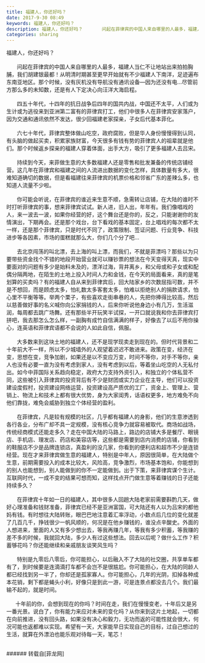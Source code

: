 ```yaml
---
title: 福建人，你还好吗？
date: 2017-9-30 08:49
keywords: 福建人，你还好吗？
description: 福建人，你还好吗？       问起在菲律宾的中国人来自哪里的人最多，福建人当仁不让地站出来拍拍胸脯，我们胡建银最都！从明清时期甚至更早开始就有不少福建人下南洋，足迹遍布东南亚地区。那个时候，没有灰机没有导航没有通讯设备—因为还没有电...尽管前方那么多的未知数，还是有人下定决心向汪洋大海启程。       四五十年代，十四年的抗日战争后四年的国共内战，中国还不太平，人们或为生计或为逃役来到亚洲第二富有的菲律宾打工，他们中很多人在菲律宾安家落户，因为交通和通讯依然不发达，很少回福建老家探亲，子女后代基本菲化。       六七十年代，菲律宾整体做山吃空，政府腐败，但是华人身份慢慢得到认同，有头脑的做起买卖，积累家族财富，今天很多有钱有势的菲律宾人的祖辈就是他们。那个时候返乡探亲的福建人穿着体面，出手大方，吸引了更多福建人去吕宋。       持续到今天，来菲做生意的大多数福建人还是零售和批发兼备的传统店铺经营。这几年在菲律宾和福建之间的人流进出数据的变化怎样，具体数量有多大，很难知道确切的数据，但是看福建往来菲律宾的机票价格和邻省广东的差辣么多，也知道人流量不少啦。       你可能会听说，在菲律宾的谁近来生意不顺，急需转让店铺，在大陆的谁时不时打听菲律宾的事，想来菲律宾试试。新人进，旧人出，年年有。我们像唱戏的人，来一波去一波，如果你经营的好，这个舞台还是你的，反之，只能谢谢你的友情演出，下期再会。还是那个戏台，台下看戏的基本固定，台上唱戏的每次都不太一样，还是那个菲律宾，只是时代不同了，政策限制、签证问题、行业竞争、科技进步等各因素，市场的蛋糕就那么大，你们几个分了吧…       去北京闯荡的叫北漂，去上海的叫上漂，而我们，不就是菲漂吗？那些以为只要带些资金找个不错的地段开始营业就可以赚钞票的想法在今天变得天真，现实中要面对的问题有多少是始料未及的，漂洋过海，背井离乡，和父母或和子女或和配偶分隔两地，在陌生的土地上投入时间人力和金钱，在今天的局面看来，真的是笔划算的买卖吗？有的福建人自从来到菲律宾后，回大陆家乡的次数屈指可数，并不是不想回，而是顾虑太多，怕礼数太多客套太多，怕难以拒绝别人的捐款请求，怕心里不平衡等等。举两个栗子，有些喜欢走街串巷的人，先把你捧得比较高，然后以慈善做好事的名义喊你向公家捐钱的人，后来你听说他身边小有几万，生活滋润，每周都去跳广场舞。还有那些半开玩笑半试探，一开口就说我和你去菲律宾打拼吧，我去那怎么怎么样，一副胸有成竹自信满满的样子，好像去了以后不用你操心，连英语和菲律宾语都不会说的人如此自信，佩服。             大多数来到这块土地的福建人，还不是现学现卖走到现在的。但时代背景和二十年前大不一样，所以不少城墙外的人观望着迟迟不敢进来。政策在变，经济在变，思想在变，竞争加剧，如果还是以不变应万变，时间不等你，对手不等你，亲人也没有必要一直为没有考虑到家人，没有考虑到以后，等着坐山吃空的人无私付出。如今中菲国际关系趋向稳定，政府大力支持外资引入，和独立的个体私营不同，这些被引入菲律宾的投资背后有不少是财团或实力企业在主导，他们可以投资建设度假村，投资建设网络运营，投资建设高产质优的工厂，资金上、管理上、营销上、物流上和技术上都有很大优势，身为大家闺秀，话语权更多，地方难免不向他们靠拢，难免会威胁到独立个体经营的盈利。       在菲律宾，凡是较有规模的社区，几乎都有福建人的身影，他们的生意渗透到各行各业，分布广却不具一定规模，没有核心竞争力就容易被取代。商场如战场，传统经商模式还能走多久？走在中国大陆的马路上，路边的店铺大多是餐厅、眼镜店、手机店、理发店、药店和美容店等，这些都是需要到店内消费的店铺，你看到的鞋服店不少是品牌连锁店，真盈利的没几家，你看到的便利店和超市不少是连锁经营。现在才来菲律宾做生意的福建人，特别是中年人，原因很简单，在大陆做个生意，前期需要投入的成本比较大，风险高，竞争激烈，市场基本饱和，你能想到的别人也能想到，别人能做到的你不一定能做到。出于下策，来菲律宾谋个生计。互联网时代，一成不变的结果可想而知，这样找点开门做生意等着赚钱的日子还能持续多久？       在菲律宾十年如一日的福建人，其中很多人回趟大陆老家前需要斟酌几天，做好心理准备和钱财准备，菲律宾已经不是亚洲富国，可大陆还有人以为吕宋的都他妈有钱。有时想往大陆转账，眼巴巴地注意着汇率浮动，小数点后几位的变化就差了几百几千，挣钱很少一帆风顺的，何况是在他乡赚钱的，谁没点辛酸史。外面的人想进来，里面的人又有多少想出去，等我再赚几年，等我有多少积蓄，等我赚的差不多的时候，我就回大陆，多少人有过这些想法。回去以后呢？做什么工作？积蓄够花吗？你还能继续和亲戚朋友谈笑风生吗？       特别是九零后八零后，你可能担心，以后融入不了大陆的社交圈，共享单车都有了，到时候要是连滴滴打车都不会岂不是很尴尬。你可能担心，在大陆的同龄人都已经找到另一半了，你却还是孤家寡人。你可能担心，几年的光阴，扣掉各种成本花销，剩下都是蝇头小利，好像只是到此一游，可是连景点都没去几个。我们最输不起的，就是时间。      十年前的你，会想到现在的你吗？时间在走，我们在慢慢变老，十年后又是另一番光景。说白了，你有能力来应对未来的变化吗？从你来到这片土地起，一切都在向前推进，没有回头路，如果没有决心和毅力，无功而返的可能性就会很大，何况可能也返都难以实现。希望有一天，大家能早日实现自己的目标，过自己想过的生活，就算在外漂泊也能乐观对待每一天，笔芯！
categories: sharing
---
```

<td class="t_f" id="postmessage_907438">

福建人，你还好吗？<br/>
<br/>
       问起在菲律宾的中国人来自哪里的人最多，福建人当仁不让地站出来拍拍胸脯，我们胡建银最都！从明清时期甚至更早开始就有不少福建人下南洋，足迹遍布东南亚地区。那个时候，没有灰机没有导航没有通讯设备—因为还没有电...尽管前方那么多的未知数，还是有人下定决心向汪洋大海启程。<br/>
<br/>
       四五十年代，十四年的抗日战争后四年的国共内战，中国还不太平，人们或为生计或为逃役来到亚洲第二富有的菲律宾打工，他们中很多人在菲律宾安家落户，因为交通和通讯依然不发达，很少回福建老家探亲，子女后代基本菲化。<br/>
<br/>
       六七十年代，菲律宾整体做山吃空，政府腐败，但是华人身份慢慢得到认同，有头脑的做起买卖，积累家族财富，今天很多有钱有势的菲律宾人的祖辈就是他们。那个时候返乡探亲的福建人穿着体面，出手大方，吸引了更多福建人去吕宋。<br/>
<br/>
       持续到今天，来菲做生意的大多数福建人还是零售和批发兼备的传统店铺经营。这几年在菲律宾和福建之间的人流进出数据的变化怎样，具体数量有多大，很难知道确切的数据，但是看福建往来菲律宾的机票价格和邻省广东的差辣么多，也知道人流量不少啦。<br/>
<br/>
       你可能会听说，在菲律宾的谁近来生意不顺，急需转让店铺，在大陆的谁时不时打听菲律宾的事，想来菲律宾试试。新人进，旧人出，年年有。我们像唱戏的人，来一波去一波，如果你经营的好，这个舞台还是你的，反之，只能谢谢你的友情演出，下期再会。还是那个戏台，台下看戏的基本固定，台上唱戏的每次都不太一样，还是那个菲律宾，只是时代不同了，政策限制、签证问题、行业竞争、科技进步等各因素，市场的蛋糕就那么大，你们几个分了吧…<br/>
<br/>
       去北京闯荡的叫北漂，去上海的叫上漂，而我们，不就是菲漂吗？那些以为只要带些资金找个不错的地段开始营业就可以赚钞票的想法在今天变得天真，现实中要面对的问题有多少是始料未及的，漂洋过海，背井离乡，和父母或和子女或和配偶分隔两地，在陌生的土地上投入时间人力和金钱，在今天的局面看来，真的是笔划算的买卖吗？有的福建人自从来到菲律宾后，回大陆家乡的次数屈指可数，并不是不想回，而是顾虑太多，怕礼数太多客套太多，怕难以拒绝别人的捐款请求，怕心里不平衡等等。举两个栗子，有些喜欢走街串巷的人，先把你捧得比较高，然后以慈善做好事的名义喊你向公家捐钱的人，后来你听说他身边小有几万，生活滋润，每周都去跳广场舞。还有那些半开玩笑半试探，一开口就说我和你去菲律宾打拼吧，我去那怎么怎么样，一副胸有成竹自信满满的样子，好像去了以后不用你操心，连英语和菲律宾语都不会说的人如此自信，佩服。<br/>
      <br/>
       大多数来到这块土地的福建人，还不是现学现卖走到现在的。但时代背景和二十年前大不一样，所以不少城墙外的人观望着迟迟不敢进来。政策在变，经济在变，思想在变，竞争加剧，如果还是以不变应万变，时间不等你，对手不等你，亲人也没有必要一直为没有考虑到家人，没有考虑到以后，等着坐山吃空的人无私付出。如今中菲国际关系趋向稳定，政府大力支持外资引入，和独立的个体私营不同，这些被引入菲律宾的投资背后有不少是财团或实力企业在主导，他们可以投资建设度假村，投资建设网络运营，投资建设高产质优的工厂，资金上、管理上、营销上、物流上和技术上都有很大优势，身为大家闺秀，话语权更多，地方难免不向他们靠拢，难免会威胁到独立个体经营的盈利。<br/>
<br/>
       在菲律宾，凡是较有规模的社区，几乎都有福建人的身影，他们的生意渗透到各行各业，分布广却不具一定规模，没有核心竞争力就容易被取代。商场如战场，传统经商模式还能走多久？走在中国大陆的马路上，路边的店铺大多是餐厅、眼镜店、手机店、理发店、药店和美容店等，这些都是需要到店内消费的店铺，你看到的鞋服店不少是品牌连锁店，真盈利的没几家，你看到的便利店和超市不少是连锁经营。现在才来菲律宾做生意的福建人，特别是中年人，原因很简单，在大陆做个生意，前期需要投入的成本比较大，风险高，竞争激烈，市场基本饱和，你能想到的别人也能想到，别人能做到的你不一定能做到。出于下策，来菲律宾谋个生计。互联网时代，一成不变的结果可想而知，这样找点开门做生意等着赚钱的日子还能持续多久？<br/>
<br/>
       在菲律宾十年如一日的福建人，其中很多人回趟大陆老家前需要斟酌几天，做好心理准备和钱财准备，菲律宾已经不是亚洲富国，可大陆还有人以为吕宋的都他妈有钱。有时想往大陆转账，眼巴巴地注意着汇率浮动，小数点后几位的变化就差了几百几千，挣钱很少一帆风顺的，何况是在他乡赚钱的，谁没点辛酸史。外面的人想进来，里面的人又有多少想出去，等我再赚几年，等我有多少积蓄，等我赚的差不多的时候，我就回大陆，多少人有过这些想法。回去以后呢？做什么工作？积蓄够花吗？你还能继续和亲戚朋友谈笑风生吗？<br/>
<br/>
       特别是九零后八零后，你可能担心，以后融入不了大陆的社交圈，共享单车都有了，到时候要是连滴滴打车都不会岂不是很尴尬。你可能担心，在大陆的同龄人都已经找到另一半了，你却还是孤家寡人。你可能担心，几年的光阴，扣掉各种成本花销，剩下都是蝇头小利，好像只是到此一游，可是连景点都没去几个。我们最输不起的，就是时间。<br/>
<br/>
      十年前的你，会想到现在的你吗？时间在走，我们在慢慢变老，十年后又是另一番光景。说白了，你有能力来应对未来的变化吗？从你来到这片土地起，一切都在向前推进，没有回头路，如果没有决心和毅力，无功而返的可能性就会很大，何况可能也返都难以实现。希望有一天，大家能早日实现自己的目标，过自己想过的生活，就算在外漂泊也能乐观对待每一天，笔芯！<br/>
<img alt="" border="0" class="zoom" data-cf-modified-c6c4df3889cc35e190264c6f-="" file="http://www.flw.ph/data/appbyme/upload/image/201709/30/fIzcRvFde36K.jpg" id="aimg_G9N5i" lazyloadthumb="1" onclick="" onmouseover="" src="http://www.flw.ph/data/appbyme/upload/image/201709/30/fIzcRvFde36K.jpg"/><br/>
<br/>
</td>
###### 转载自[菲龙网]